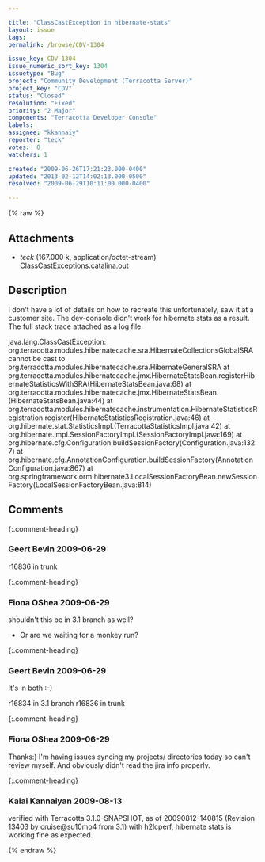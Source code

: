 ```yaml
---

title: "ClassCastException in hibernate-stats"
layout: issue
tags: 
permalink: /browse/CDV-1304

issue_key: CDV-1304
issue_numeric_sort_key: 1304
issuetype: "Bug"
project: "Community Development (Terracotta Server)"
project_key: "CDV"
status: "Closed"
resolution: "Fixed"
priority: "2 Major"
components: "Terracotta Developer Console"
labels: 
assignee: "kkannaiy"
reporter: "teck"
votes:  0
watchers: 1

created: "2009-06-26T17:21:23.000-0400"
updated: "2013-02-12T14:02:13.000-0500"
resolved: "2009-06-29T10:11:00.000-0400"

---
```




{% raw %}


## Attachments

* <em>teck</em> (167.000 k, application/octet-stream) [ClassCastExceptions.catalina.out](/attachments/CDV/CDV-1304/ClassCastExceptions.catalina.out)




## Description

<div markdown="1" class="description">

I don't have a lot of details on how to recreate this unfortunately, saw it at a customer site. The dev-console didn't work for hibernate stats as a result. The full stack trace attached as a log file 

java.lang.ClassCastException: org.terracotta.modules.hibernatecache.sra.HibernateCollectionsGlobalSRA cannot be cast to org.terracotta.modules.hibernatecache.sra.HibernateGeneralSRA
	at org.terracotta.modules.hibernatecache.jmx.HibernateStatsBean.registerHibernateStatisticsWithSRA(HibernateStatsBean.java:68)
	at org.terracotta.modules.hibernatecache.jmx.HibernateStatsBean.<init>(HibernateStatsBean.java:44)
	at org.terracotta.modules.hibernatecache.instrumentation.HibernateStatisticsRegistration.register(HibernateStatisticsRegistration.java:46)
	at org.hibernate.stat.StatisticsImpl.<init>(TerracottaStatisticsImpl.java:42)
	at org.hibernate.impl.SessionFactoryImpl.<init>(SessionFactoryImpl.java:169)
	at org.hibernate.cfg.Configuration.buildSessionFactory(Configuration.java:1327)
	at org.hibernate.cfg.AnnotationConfiguration.buildSessionFactory(AnnotationConfiguration.java:867)
	at org.springframework.orm.hibernate3.LocalSessionFactoryBean.newSessionFactory(LocalSessionFactoryBean.java:814)

</div>

## Comments


{:.comment-heading}
### **Geert Bevin** <span class="date">2009-06-29</span>

<div markdown="1" class="comment">

r16836 in trunk

</div>


{:.comment-heading}
### **Fiona OShea** <span class="date">2009-06-29</span>

<div markdown="1" class="comment">

shouldn't this be in 3.1 branch as well?
- Or are we waiting for a monkey run?

</div>


{:.comment-heading}
### **Geert Bevin** <span class="date">2009-06-29</span>

<div markdown="1" class="comment">

It's in both :-)

r16834 in 3.1 branch
r16836 in trunk

</div>


{:.comment-heading}
### **Fiona OShea** <span class="date">2009-06-29</span>

<div markdown="1" class="comment">

Thanks:) I'm having issues syncing my projects/ directories today so can't review myself.  And obviously didn't read the jira info properly.



</div>


{:.comment-heading}
### **Kalai Kannaiyan** <span class="date">2009-08-13</span>

<div markdown="1" class="comment">

verified with  Terracotta 3.1.0-SNAPSHOT, as of 20090812-140815 (Revision 13403 by cruise@su10mo4 from 3.1) with h2lcperf, hibernate stats is working fine as expected.


</div>



{% endraw %}
